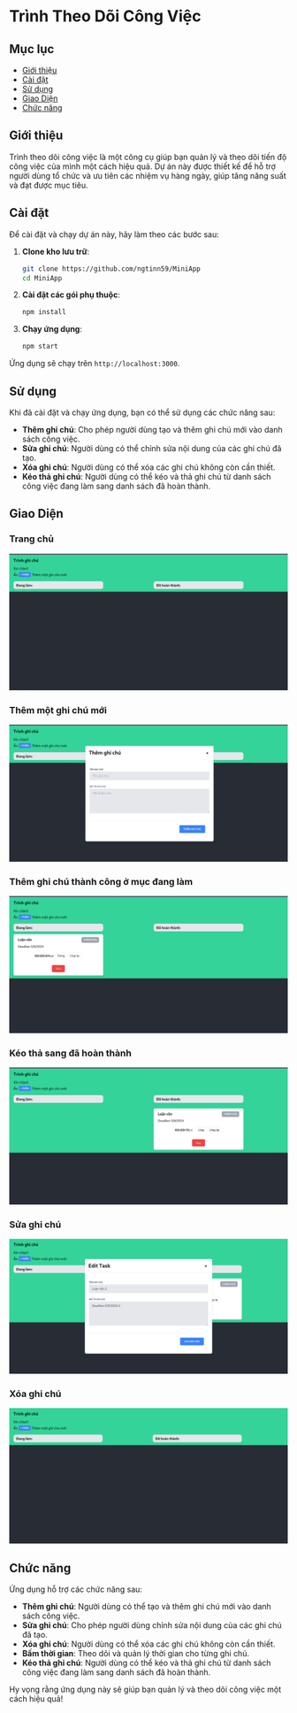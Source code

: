 # Trình Theo Dõi Công Việc

## Mục lục

- [Giới thiệu](#giới-thiệu)
- [Cài đặt](#cài-đặt)
- [Sử dụng](#sử-dụng)
- [Giao Diện](#giao-diện)
- [Chức năng](#chức-năng)

## Giới thiệu

Trình theo dõi công việc là một công cụ giúp bạn quản lý và theo dõi tiến độ công việc của mình một cách hiệu quả. Dự án này được thiết kế để hỗ trợ người dùng tổ chức và ưu tiên các nhiệm vụ hàng ngày, giúp tăng năng suất và đạt được mục tiêu.

## Cài đặt

Để cài đặt và chạy dự án này, hãy làm theo các bước sau:

1. **Clone kho lưu trữ**:

    ```sh
    git clone https://github.com/ngtinn59/MiniApp
    cd MiniApp
    ```

2. **Cài đặt các gói phụ thuộc**:

    ```sh
    npm install
    ```

3. **Chạy ứng dụng**:

    ```sh
    npm start
    ```

Ứng dụng sẽ chạy trên `http://localhost:3000`.

## Sử dụng

Khi đã cài đặt và chạy ứng dụng, bạn có thể sử dụng các chức năng sau:

- **Thêm ghi chú**: Cho phép người dùng tạo và thêm ghi chú mới vào danh sách công việc.
- **Sửa ghi chú**: Người dùng có thể chỉnh sửa nội dung của các ghi chú đã tạo.
- **Xóa ghi chú**: Người dùng có thể xóa các ghi chú không còn cần thiết.
- **Kéo thả ghi chú**: Người dùng có thể kéo và thả ghi chú từ danh sách công việc đang làm sang danh sách đã hoàn thành.

## Giao Diện

### Trang chủ

![Trang chủ](image.png)

### Thêm một ghi chú mới

![Thêm ghi chú mới](image-1.png)

### Thêm ghi chú thành công ở mục đang làm

![Thêm ghi chú thành công](image-2.png)

### Kéo thả sang đã hoàn thành

![Kéo thả sang đã hoàn thành](image-3.png)

### Sửa ghi chú

![Sửa ghi chú](image-4.png)

### Xóa ghi chú

![Xóa ghi chú](image-5.png)

## Chức năng

Ứng dụng hỗ trợ các chức năng sau:

- **Thêm ghi chú**: Người dùng có thể tạo và thêm ghi chú mới vào danh sách công việc.
- **Sửa ghi chú**: Cho phép người dùng chỉnh sửa nội dung của các ghi chú đã tạo.
- **Xóa ghi chú**: Người dùng có thể xóa các ghi chú không còn cần thiết.
- **Bấm thời gian**: Theo dõi và quản lý thời gian cho từng ghi chú.
- **Kéo thả ghi chú**: Người dùng có thể kéo và thả ghi chú từ danh sách công việc đang làm sang danh sách đã hoàn thành.

Hy vọng rằng ứng dụng này sẽ giúp bạn quản lý và theo dõi công việc một cách hiệu quả!
